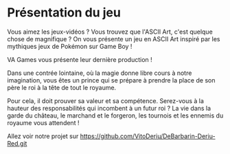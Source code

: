 # Présentation du jeu

Vous aimez les jeux-vidéos ?
Vous trouvez que l'ASCII Art, c'est quelque chose de magnifique ?
On vous présente un jeu en ASCII Art inspiré par les mythiques jeux de Pokémon sur Game Boy !

VA Games vous présente leur dernière production !

Dans une contrée lointaine, où la magie donne libre cours à notre imagination,
vous êtes un prince qui se prépare à prendre la place de son père le roi à la tête de tout le royaume.

Pour cela, il doit prouver sa valeur et sa compétence. Serez-vous à la hauteur des responsabilités qui incombent à un futur roi ?
La vie dans la garde du château, le marchand et le forgeron, les tournois et les ennemis du royaume vous attendent !

Allez voir notre projet sur https://github.com/VitoDeriu/DeBarbarin-Deriu-Red.git
